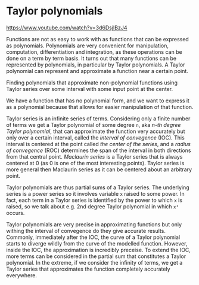 # Taylor polynomials

https://www.youtube.com/watch?v=3d6DsjIBzJ4

Functions are not as easy to work with as functions that can be expressed as polynomials. Polynomials are very convenient for manipulation, computation, differentiation and integration, as these operations can be done on a term by term basis. It turns out that many functions can be represented by polynomials, in particular by Taylor polynomials. A Taylor polynomial can represent and approximate a function near a certain point.

Finding polynomials that approximate non-polynomial functions using Taylor series over some interval with some input point at the center.

We have a function that has no polynomial form, and we want to express it as a polynomial because that allows for easier manipulation of that function.

Taylor series is an infinite series of terms. Considering only a finite number of terms we get a Taylor polynomial of some degree `n`, aka *n-th degree Taylor polynomial*, that can approximate the function very accurately but only over a certain interval, called the *interval of convegence* (IOC). This interval is centered at the point called *the center of the series*, and a *radius of convegence* (ROC) determines the span of the interval in both directions from that central point. *Maclaurin series* is a Taylor series that is always centered at 0 (as 0 is one of the most interesting points). Taylor series is more general then Maclaurin series as it can be centered about an arbitrary point.

Taylor polynomials are thus partial sums of a Taylor series. The underlying series is a power series so it involves variable `x` raised to some power. In fact, each term in a Taylor series is identified by the power to which `x` is raised, so we talk about e.g. 2nd degree Taylor polynomial in which `x²` occurs.

Taylor polynomials are very precise in approximating functions but only withing the interval of convegence do they give accurate results. Commonly, immediately after the IOC, the curve of a Taylor polynomial starts to diverge wildly from the curve of the modelled function. However, inside the IOC, the approximation is incredibly preceise. To extend the IOC, more terms can be considered in the partial sum that constitutes a Taylor polynomial. In the extreme, if we consider the infinity of terms, we get a Taylor series that approximates the function completely accurately everywhere.
